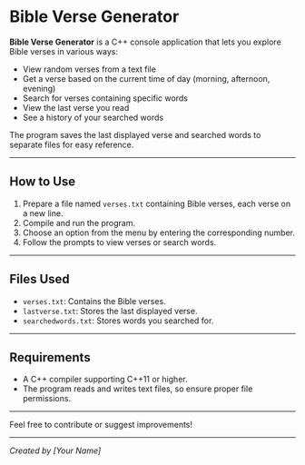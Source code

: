 # Bible Verse Generator

**Bible Verse Generator** is a C++ console application that lets you explore Bible verses in various ways:

- View random verses from a text file
- Get a verse based on the current time of day (morning, afternoon, evening)
- Search for verses containing specific words
- View the last verse you read
- See a history of your searched words

The program saves the last displayed verse and searched words to separate files for easy reference.

---

## How to Use

1. Prepare a file named `verses.txt` containing Bible verses, each verse on a new line.
2. Compile and run the program.
3. Choose an option from the menu by entering the corresponding number.
4. Follow the prompts to view verses or search words.

---

## Files Used

- `verses.txt`: Contains the Bible verses.
- `lastverse.txt`: Stores the last displayed verse.
- `searchedwords.txt`: Stores words you searched for.

---

## Requirements

- A C++ compiler supporting C++11 or higher.
- The program reads and writes text files, so ensure proper file permissions.

---

Feel free to contribute or suggest improvements!

---

*Created by [Your Name]*  
